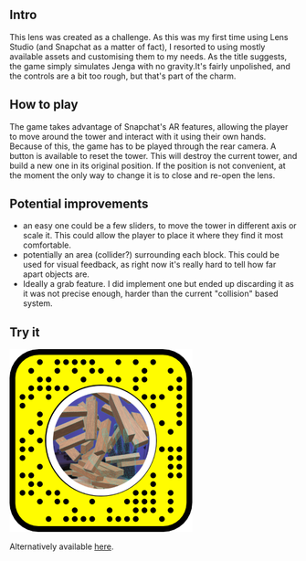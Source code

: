 ## Intro

This lens was created as a challenge. As this was my first time using Lens Studio (and Snapchat as a matter of fact), I resorted to using mostly available assets and customising them to my needs.
As the title suggests, the game simply simulates Jenga with no gravity.It's fairly unpolished, and the controls are a bit too rough, but that's part of the charm.

## How to play

The game takes advantage of Snapchat's AR features, allowing the player to move around the tower and interact with it using their own hands.
Because of this, the game has to be played through the rear camera.
A button is available to reset the tower. This will destroy the current tower, and build a new one in its original position. If the position is not convenient, at the moment the only way to change it is to close and re-open the lens.

## Potential improvements

- an easy one could be a few sliders, to move the tower in different axis or scale it. This could allow the player to place it where they find it most comfortable.
- potentially an area (collider?) surrounding each block. This could be used for visual feedback, as right now it's really hard to tell how far apart objects are.
- Ideally a grab feature. I did implement one but ended up discarding it as it was not precise enough, harder than the current "collision" based system.

## Try it

![Snapcode](Snapcodes/snapcode.png)

Alternatively available [here](https://www.snapchat.com/unlock/?type=SNAPCODE&uuid=cf61b88ec34241b59e4c8373eaf2bea6&metadata=01).

